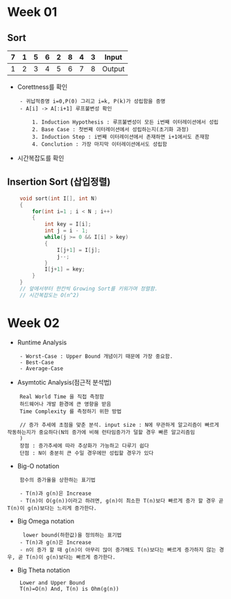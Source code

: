 # Week 01

## Sort

|7|1|5|6|2|8|4|3|Input|
|-|-|-|-|-|-|-|-|-|
|1|2|3|4|5|6|7|8|Output|

 * Corettness를 확인
```
    - 귀납적증명 i=0,P(0) 그리고 i=k, P(k)가 성립함을 증명
    - A[i] -> A[:i+1] 루프불변성 확인

        1. Induction Hypothesis : 루프불변성이 모든 i번째 이터레이션에서 성립
        2. Base Case : 첫번째 이터레이션에서 성립하는지(초기화 과정)
        3. Induction Step : i번째 이터레이션에서 존재하면 i+1에서도 존재함
        4. Conclution : 가장 마지막 이터레이션에서도 성립함
```
* 시간복잡도를 확인

## Insertion Sort (삽입정렬)

```C++
    void sort(int I[], int N)
    {
        for(int i=1 ; i < N ; i++)
        {
            int key = I[i];
            int j = i - 1;
            while(j >= 0 && I[i] > key)
            {
                I[j+1] = I[j];
                j--;
            }
            I[j+1] = key;
        }
    }
    // 앞에서부터 한칸씩 Growing Sort를 키워가며 정렬함.
    // 시간복잡도는 O(n^2)
```

# Week 02

* Runtime Analysis
```
    - Worst-Case : Upper Bound 개념이기 때문에 가장 중요함.
    - Best-Case
    - Average-Case
```
* Asymtotic Analysis(점근적 분석법)
```
    Real World Time 을 직접 측정함
    하드웨어나 개발 환경에 큰 영향을 받음
    Time Complexity 를 측정하기 위한 방법

    // 증가 추세에 초점을 맞춘 분석. input size : N에 무관하게 알고리즘이 빠르게 작동하는지가 중요하다(N의 증가에 비해 런타임증가가 덜할 경우 빠른 알고리즘임
    )
    장점 : 증가추세에 따라 추상화가 가능하고 다루기 쉽다
    단점 : N이 충분히 큰 수일 경우에만 성립할 경우가 있다
```
* Big-O notation
```
    함수의 증가율을 상한하는 표기법

    - T(n)과 g(n)은 Increase
    - T(n)이 O(g(n))이라고 하려면, g(n)이 최소한 T(n)보다 빠르게 증가 할 경우 곧 T(n)이 g(n)보다는 느리게 증가한다.
```
* Big Omega notation
```
     lower bound(하한값)을 정의하는 표기법
    - T(n)과 g(n)은 Increase
    - n이 증가 할 때 g(n)이 아무리 많이 증가해도 T(n)보다는 빠르게 증가하지 않는 경우, 곧 T(n)이 g(n)보다는 빠르게 증가한다.
```
* Big Theta notation
```
    Lower and Upper Bound
    T(n)=O(n) And, T(n) is Ohm(g(n))
```